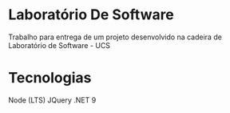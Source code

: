 # Laboratório De Software
Trabalho para entrega de um projeto desenvolvido na cadeira de Laboratório de Software - UCS



# Tecnologias
Node (LTS)
JQuery
.NET 9
